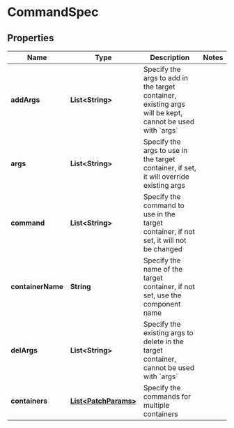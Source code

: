

# CommandSpec


## Properties

| Name | Type | Description | Notes |
|------------ | ------------- | ------------- | -------------|
|**addArgs** | **List&lt;String&gt;** | Specify the args to add in the target container, existing args will be kept, cannot be used with &#x60;args&#x60; |  |
|**args** | **List&lt;String&gt;** | Specify the args to use in the target container, if set, it will override existing args |  |
|**command** | **List&lt;String&gt;** | Specify the command to use in the target container, if not set, it will not be changed |  |
|**containerName** | **String** | Specify the name of the target container, if not set, use the component name |  |
|**delArgs** | **List&lt;String&gt;** | Specify the existing args to delete in the target container, cannot be used with &#x60;args&#x60; |  |
|**containers** | [**List&lt;PatchParams&gt;**](PatchParams.md) | Specify the commands for multiple containers |  |



